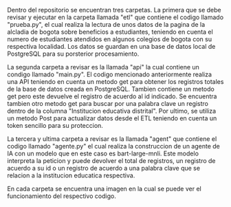 Dentro del repositorio se encuentran tres carpetas. La primera que se debe revisar y ejecutar en la carpeta llamada "etl" que contiene el codigo llamado "prueba.py", el cual realiza la lectura de unos datos de la pagina de la alcladia de bogota sobre beneficios a estudiantes, teniendo en cuenta el numero de estudiantes atendidos en algunos colegios de bogota con su respectiva localidad. Los datos se guardan en una base de datos local de PostgreSQL para su porsterior procesamiento.

La segunda carpeta a revisar es la llamada "api" la cual contiene un condigo llamado "main.py". El codigo mencionado anteriormente realiza una API teniendo en cuenta un metodo get para obtener los registros totales de la base de datos creada en PostgreSQL. Tambien contiene un metodo get pero este devuelve el registro de acuerdo al id indicado. Se encuentra tambien otro metodo get para buscar por una palabra clave un registro dentro de la columna "Institucion educativa distrital". Por ultimo, se utiliza un metodo Post para actualizar datos desde el ETL teniendo en cuenta un token sencillo para su proteccion.

La tercera y ultima carpeta a revisar es la llamada "agent" que contiene el codigo llamado "agente.py" el cual realiza la construccion de un agente de IA con un modelo que en este caso es bart-large-mnli. Este modelo interpreta la peticion y puede devolver el total de registros, un registro de acuerdo a su id o un registro de acuerdo a una palabra clave que se relacion a la institucion educatica respectiva.

En cada carpeta se encuentra una imagen en la cual se puede ver el funcionamiento del respectivo codigo.
